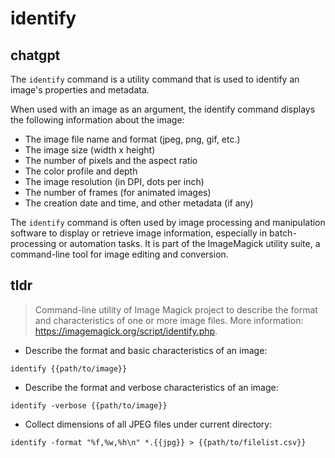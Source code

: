 # identify 
## chatgpt 
The `identify` command is a utility command that is used to identify an image's properties and metadata. 

When used with an image as an argument, the identify command displays the following information about the image:

- The image file name and format (jpeg, png, gif, etc.)
- The image size (width x height)
- The number of pixels and the aspect ratio
- The color profile and depth
- The image resolution (in DPI, dots per inch)
- The number of frames (for animated images)
- The creation date and time, and other metadata (if any)

The `identify` command is often used by image processing and manipulation software to display or retrieve image information, especially in batch-processing or automation tasks. It is part of the ImageMagick utility suite, a command-line tool for image editing and conversion. 

## tldr 
 
> Command-line utility of Image Magick project to describe the format and characteristics of one or more image files.
> More information: <https://imagemagick.org/script/identify.php>.

- Describe the format and basic characteristics of an image:

`identify {{path/to/image}}`

- Describe the format and verbose characteristics of an image:

`identify -verbose {{path/to/image}}`

- Collect dimensions of all JPEG files under current directory:

`identify -format "%f,%w,%h\n" *.{{jpg}} > {{path/to/filelist.csv}}`
